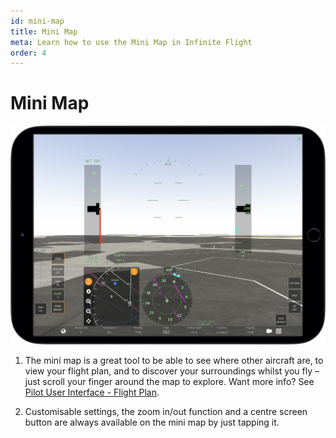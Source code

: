 ```yaml
---
id: mini-map
title: Mini Map
meta: Learn how to use the Mini Map in Infinite Flight
order: 4
---
```


# Mini Map

![Mini Map](_images/manual/frames/mini-map.png)



1. The mini map is a great tool to be able to see where other aircraft are, to view your flight plan, and to discover your surroundings whilst you fly – just scroll your finger around the map to explore. Want more info? See [Pilot User Interface - Flight Plan](/docs/manual/pilot-user-interface/flight-plan).

   

2. Customisable settings, the zoom in/out function and a centre screen button are always available on the mini map by just tapping it.